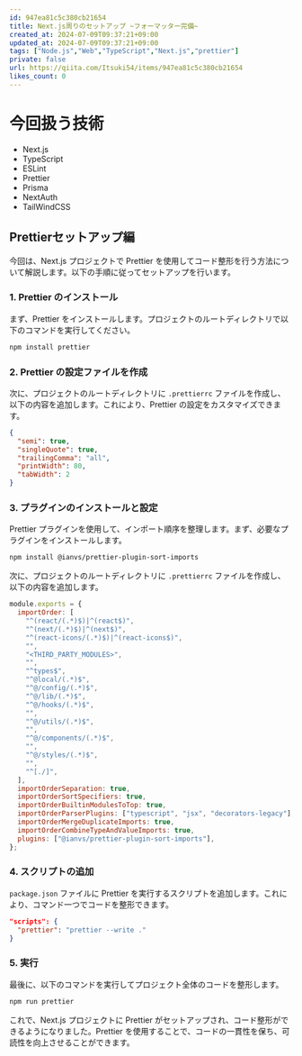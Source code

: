 ```yaml
---
id: 947ea81c5c380cb21654
title: Next.js周りのセットアップ ~フォーマッター完備~
created_at: 2024-07-09T09:37:21+09:00
updated_at: 2024-07-09T09:37:21+09:00
tags: ["Node.js","Web","TypeScript","Next.js","prettier"]
private: false
url: https://qiita.com/Itsuki54/items/947ea81c5c380cb21654
likes_count: 0
---
```


# 今回扱う技術
- Next.js
- TypeScript
- ESLint
- Prettier
- Prisma
- NextAuth
- TailWindCSS

## Prettierセットアップ編

今回は、Next.js プロジェクトで Prettier を使用してコード整形を行う方法について解説します。以下の手順に従ってセットアップを行います。

### 1. Prettier のインストール

まず、Prettier をインストールします。プロジェクトのルートディレクトリで以下のコマンドを実行してください。

```bash
npm install prettier
```

### 2. Prettier の設定ファイルを作成

次に、プロジェクトのルートディレクトリに `.prettierrc` ファイルを作成し、以下の内容を追加します。これにより、Prettier の設定をカスタマイズできます。

```json
{
  "semi": true,
  "singleQuote": true,
  "trailingComma": "all",
  "printWidth": 80,
  "tabWidth": 2
}
```

### 3. プラグインのインストールと設定

Prettier プラグインを使用して、インポート順序を整理します。まず、必要なプラグインをインストールします。

```bash
npm install @ianvs/prettier-plugin-sort-imports
```

次に、プロジェクトのルートディレクトリに `.prettierrc` ファイルを作成し、以下の内容を追加します。

```javascript
module.exports = {
  importOrder: [
    "^(react/(.*)$)|^(react$)",
    "^(next/(.*)$)|^(next$)",
    "^(react-icons/(.*)$)|^(react-icons$)",
    "",
    "<THIRD_PARTY_MODULES>",
    "",
    "^types$",
    "^@local/(.*)$",
    "^@/config/(.*)$",
    "^@/lib/(.*)$",
    "^@/hooks/(.*)$",
    "",
    "^@/utils/(.*)$",
    "",
    "^@/components/(.*)$",
    "",
    "^@/styles/(.*)$",
    "",
    "^[./]",
  ],
  importOrderSeparation: true,
  importOrderSortSpecifiers: true,
  importOrderBuiltinModulesToTop: true,
  importOrderParserPlugins: ["typescript", "jsx", "decorators-legacy"],
  importOrderMergeDuplicateImports: true,
  importOrderCombineTypeAndValueImports: true,
  plugins: ["@ianvs/prettier-plugin-sort-imports"],
};
```

### 4. スクリプトの追加

`package.json` ファイルに Prettier を実行するスクリプトを追加します。これにより、コマンド一つでコードを整形できます。

```json
"scripts": {
  "prettier": "prettier --write ."
}
```

### 5. 実行

最後に、以下のコマンドを実行してプロジェクト全体のコードを整形します。

```bash
npm run prettier
```

これで、Next.js プロジェクトに Prettier がセットアップされ、コード整形ができるようになりました。Prettier を使用することで、コードの一貫性を保ち、可読性を向上させることができます。
